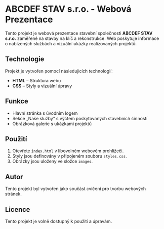 # ABCDEF STAV s.r.o. - Webová Prezentace

Tento projekt je webová prezentace stavební společnosti **ABCDEF STAV s.r.o.** zaměřené na stavby na klíč a rekonstrukce. Web poskytuje informace o nabízených službách a vizuální ukázky realizovaných projektů.

## Technologie
Projekt je vytvořen pomocí následujících technologií:
- **HTML** – Struktura webu
- **CSS** – Styly a vizuální úpravy

## Funkce
- Hlavní stránka s úvodním logem 
- Sekce „Naše služby“ s výčtem poskytovaných stavebních činností
- Obrázková galerie s ukázkami projektů

## Použití
1. Otevřete `index.html` v libovolném webovém prohlížeči.
2. Styly jsou definovány v připojeném souboru `styles.css`.
3. Obrázky jsou uloženy ve složce `images`.

## Autor
Tento projekt byl vytvořen jako součást cvičení pro tvorbu webových stránek.

## Licence
Tento projekt je volně dostupný k použití a úpravám.

